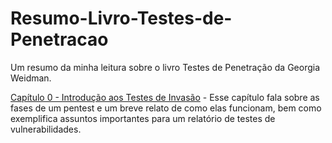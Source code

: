 # Resumo-Livro-Testes-de-Penetracao
Um resumo da minha leitura sobre o livro Testes de Penetração da Georgia Weidman.

[Capítulo 0 - Introdução aos Testes de Invasão](https://github.com/DanFelp/Resumo-Livro-Testes-de-Penetracao/blob/main/Capitulo%200%20-%20Introdu%C3%A7%C3%A3o%20aos%20Testes%20de%20Invas%C3%A3o.md) - Esse capítulo fala sobre as fases de um pentest e um breve relato de como elas funcionam, bem como exemplifica assuntos importantes para um relatório de testes de vulnerabilidades.

